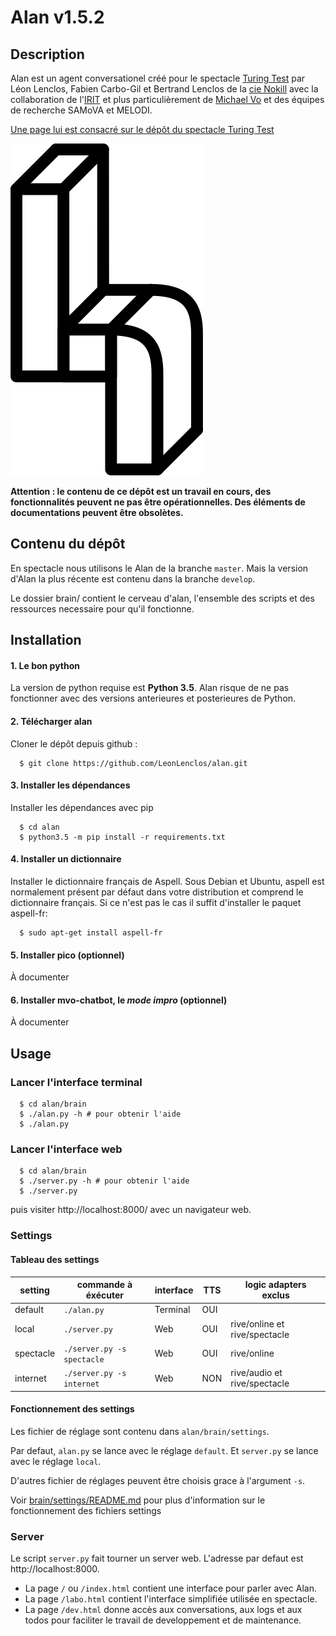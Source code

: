 # Alan v1.5.2

## Description

Alan est un agent conversationel créé pour le spectacle [Turing Test](https://github.com/LeonLenclos/turing-test) par Léon Lenclos, Fabien Carbo-Gil et Bertrand Lenclos de la [cie Nokill](http://cienokill.fr) avec la collaboration de l'[IRIT](https://www.irit.fr/) et plus particulièrement de [Michael Vo](https://github.com/mvo-projects) et des équipes de recherche SAMoVA et MELODI.

[Une page lui est consacré sur le dépôt du spectacle Turing Test](https://github.com/LeonLenclos/turing-test/blob/master/contenu/robots/alan.md)

![](ressources/logo/logo.png)

**Attention : le contenu de ce dépôt est un travail en cours, des fonctionnalités peuvent ne pas être opérationnelles. Des éléments de documentations peuvent être obsolètes.**

## Contenu du dépôt

En spectacle nous utilisons le Alan de la branche `master`. Mais la version d'Alan la plus récente est contenu dans la branche `develop`.

Le dossier brain/ contient le cerveau d'alan, l'ensemble des scripts et des ressources necessaire pour qu'il fonctionne.

## Installation

#### 1. Le bon python

La version de python requise est **Python 3.5**. Alan risque de ne pas fonctionner avec des versions anterieures et posterieures de Python.

#### 2. Télécharger alan

Cloner le dépôt depuis github :

```
  $ git clone https://github.com/LeonLenclos/alan.git
```

#### 3. Installer les dépendances

Installer les dépendances avec pip

```
  $ cd alan
  $ python3.5 -m pip install -r requirements.txt
```

#### 4. Installer un dictionnaire

Installer le dictionnaire français de Aspell. 
Sous Debian et Ubuntu, aspell est normalement présent par défaut dans votre distribution et comprend le dictionnaire français. Si ce n'est pas le cas il suffit d'installer le paquet aspell-fr:

```
  $ sudo apt-get install aspell-fr
```

#### 5. Installer pico (optionnel)

À documenter


#### 6. Installer mvo-chatbot, le *mode impro* (optionnel)

À documenter


## Usage

### Lancer l'interface terminal

```
  $ cd alan/brain
  $ ./alan.py -h # pour obtenir l'aide
  $ ./alan.py
```

### Lancer l'interface web

```
  $ cd alan/brain
  $ ./server.py -h # pour obtenir l'aide
  $ ./server.py
```

puis visiter http://localhost:8000/ avec un navigateur web.

### Settings

#### Tableau des settings

| setting   | commande à éxécuter        | interface | TTS | logic adapters **exclus**     |
|-----------|----------------------------|-----------|-----|-------------------------------|
| default   | `./alan.py`                | Terminal  | OUI |                               |
| local     | `./server.py`              | Web       | OUI | rive/online et rive/spectacle |
| spectacle | `./server.py -s spectacle` | Web       | OUI | rive/online                   |
| internet  | `./server.py -s internet`  | Web       | NON | rive/audio et  rive/spectacle |

#### Fonctionnement des settings

Les fichier de réglage sont contenu dans `alan/brain/settings`.

Par defaut, `alan.py` se lance avec le réglage `default`. Et `server.py` se lance avec le réglage `local`.

D'autres fichier de réglages peuvent être choisis grace à l'argument `-s`.

Voir [brain/settings/README.md](brain/settings/README.md) pour plus d'information sur le fonctionnement des fichiers settings

### Server

Le script `server.py` fait tourner un server web. L'adresse par defaut est http://localhost:8000.

- La page `/` ou `/index.html` contient une interface pour parler avec Alan.
- La page `/labo.html` contient l'interface simplifiée utilisée en spectacle.
- La page `/dev.html` donne accès aux conversations, aux logs et aux todos pour faciliter le travail de developpement et de maintenance.
